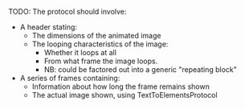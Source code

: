TODO: The protocol should involve:
  * A header stating:
    * The dimensions of the animated image
    * The looping characteristics of the image:
      * Whether it loops at all
      * From what frame the image loops.
      * NB: could be factored out into a generic "repeating block"
  * A series of frames containing:
    * Information about how long the frame remains shown
    * The actual image shown, using TextToElementsProtocol